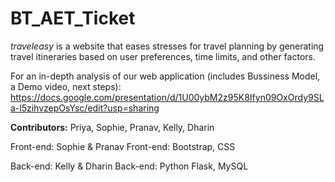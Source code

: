 # BT_AET_Ticket

*traveleasy* is a website that eases stresses for travel planning by generating travel itineraries based on user preferences, time limits, and other factors.

For an in-depth analysis of our web application (includes Bussiness Model, a Demo video, next steps): https://docs.google.com/presentation/d/1U00ybM2z95K8Ifyn09OxOrdy9SLa-l5zihvzepOsYsc/edit?usp=sharing

__Contributors:__ Priya, Sophie, Pranav, Kelly, Dharin 

Front-end: Sophie & Pranav
Front-end: Bootstrap, CSS

Back-end: Kelly & Dharin
Back-end: Python Flask, MySQL

